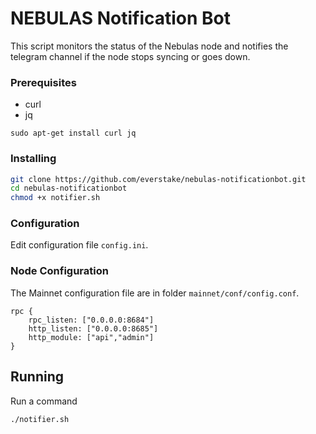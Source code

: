 # NEBULAS Notification Bot

This script monitors the status of the Nebulas node and notifies the telegram channel if the node stops syncing or goes down.

### Prerequisites

* curl
* jq
```
sudo apt-get install curl jq
```
### Installing

```sh
git clone https://github.com/everstake/nebulas-notificationbot.git
cd nebulas-notificationbot
chmod +x notifier.sh
```
### Configuration

Edit configuration file `config.ini`.

### Node Configuration

The Mainnet configuration file are in folder `mainnet/conf/config.conf`.
```
rpc {
    rpc_listen: ["0.0.0.0:8684"]
    http_listen: ["0.0.0.0:8685"]
    http_module: ["api","admin"]
}
```
## Running
Run a command
```sh
./notifier.sh
```
